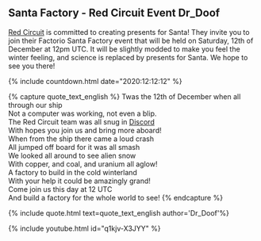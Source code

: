 ## Santa Factory - Red Circuit Event <author>Dr_Doof</author>

[Red Circuit](https://red-circuit.org/events/?e=Santa%20Factory) is committed to creating presents for Santa! They invite you to join their Factorio Santa Factory event that will be held on Saturday, 12th of December at 12pm UTC. It will be slightly modded to make you feel the winter feeling, and science is replaced by presents for Santa. We hope to see you there!

{% include countdown.html date="2020:12:12:12" %}

{% capture quote_text_english %}
Twas the 12th of December when all through our ship<br>
Not a computer was working, not even a blip.<br>
The Red Circuit team was all snug in [Discord](https://discord.red-circuit.org)<br>
With hopes you join us and bring more aboard!<br>
When from the ship there came a loud crash<br>
All jumped off board for it was all smash<br>
We looked all around to see alien snow<br>
With copper, and coal, and uranium all aglow!<br>
A factory to build in the cold winterland<br>
With your help it could be amazingly grand!<br>
Come join us this day at 12 UTC<br>
And build a factory for the whole world to see!
{% endcapture %}

{% include quote.html text=quote_text_english author='Dr_Doof'%}

{% include youtube.html id="q1kjv-X3JYY" %}
